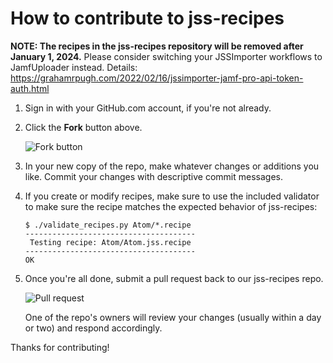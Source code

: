 # How to contribute to jss-recipes

**NOTE: The recipes in the jss-recipes repository will be removed after January 1, 2024.** Please consider switching your JSSImporter workflows to JamfUploader instead. Details: https://grahamrpugh.com/2022/02/16/jssimporter-jamf-pro-api-token-auth.html

1. Sign in with your GitHub.com account, if you're not already.

2. Click the __Fork__ button above.

    ![Fork button](img/fork-button.png)

3. In your new copy of the repo, make whatever changes or additions you like. Commit your changes with descriptive commit messages.

4. If you create or modify recipes, make sure to use the included validator to make sure the recipe matches the expected behavior of jss-recipes:

    ```
    $ ./validate_recipes.py Atom/*.recipe
    --------------------------------------
     Testing recipe: Atom/Atom.jss.recipe
    --------------------------------------
    OK
    ```

5. Once you're all done, submit a pull request back to our jss-recipes repo.

    ![Pull request](img/pull-request.png)

    One of the repo's owners will review your changes (usually within a day or two) and respond accordingly.

Thanks for contributing!
